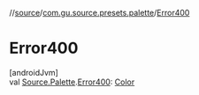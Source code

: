 //[source](../../index.md)/[com.gu.source.presets.palette](index.md)/[Error400](-error400.md)

# Error400

[androidJvm]\
val [Source.Palette](../com.gu.source/-source/-palette/index.md).[Error400](-error400.md): [Color](https://developer.android.com/reference/kotlin/androidx/compose/ui/graphics/Color.html)
